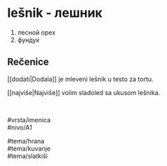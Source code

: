 # lešnik - лешник

1. лесной орех  
2. фундук

## Rečenice

[[dodati|Dodala]] je mleveni lešnik u testo za tortu.

[[najviše|Najviše]] volim sladoled sa ukusom lešnika.

<br>

#vrsta/imenica  
#nivo/A1  

#tema/hrana  
#tema/kuvanje  
#tema/slatkiši  
